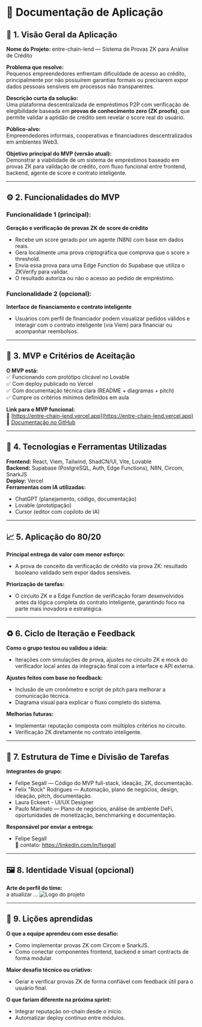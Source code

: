 # 📘 Documentação de Aplicação

## 🧭 1. Visão Geral da Aplicação

**Nome do Projeto:** entre-chain-lend — Sistema de Provas ZK para Análise de Crédito

**Problema que resolve:**  
Pequenos empreendedores enfrentam dificuldade de acesso ao crédito, principalmente por não possuírem garantias formais ou precisarem expor dados pessoais sensíveis em processos não transparentes.

**Descrição curta da solução:**  
Uma plataforma descentralizada de empréstimos P2P com verificação de elegibilidade baseada em **provas de conhecimento zero (ZK proofs)**, que permite validar a aptidão de crédito sem revelar o score real do usuário.

**Público-alvo:**  
Empreendedores informais, cooperativas e financiadores descentralizados em ambientes Web3.

**Objetivo principal do MVP (versão atual):**  
Demonstrar a viabilidade de um sistema de empréstimos baseado em provas ZK para validação de crédito, com fluxo funcional entre frontend, backend, agente de score e contrato inteligente.

---

## ⚙️ 2. Funcionalidades do MVP

### Funcionalidade 1 (principal):  
**Geração e verificação de provas ZK de score de crédito**  
- Recebe um score gerado por um agente (N8N) com base em dados reais.  
- Gera localmente uma prova criptográfica que comprova que o score ≥ threshold.  
- Envia essa prova para uma Edge Function do Supabase que utiliza o ZKVerify para validar.  
- O resultado autoriza ou não o acesso ao pedido de empréstimo.

### Funcionalidade 2 (opcional):  
**Interface de financiamento e contrato inteligente**  
- Usuários com perfil de financiador podem visualizar pedidos válidos e interagir com o contrato inteligente (via Viem) para financiar ou acompanhar reembolsos.

---

## 🧪 3. MVP e Critérios de Aceitação

**O MVP está:**  
✅ Funcionando com protótipo clicável no Lovable  
✅ Com deploy publicado no Vercel  
✅ Com documentação técnica clara (README + diagramas + pitch)  
✅ Cumpre os critérios mínimos definidos em aula  

**Link para o MVP funcional:**  
🔗 [https://entre-chain-lend.vercel.app](https://entre-chain-lend.vercel.app)  
📎 [Documentação no GitHub](https://github.com/username/entre-chain-lend)

---

## 🧰 4. Tecnologias e Ferramentas Utilizadas

**Frontend:** React, Viem, Tailwind, ShadCN/UI, Vite, Lovable  
**Backend:** Supabase (PostgreSQL, Auth, Edge Functions), N8N, Circom, SnarkJS  
**Deploy:** Vercel  
**Ferramentas com IA utilizadas:**  
- ChatGPT (planejamento, código, documentação)  
- Lovable (prototipação)  
- Cursor (editor com copiloto de IA)

---

## 📈 5. Aplicação do 80/20

**Principal entrega de valor com menor esforço:**  
- A prova de conceito da verificação de crédito via prova ZK: resultado booleano validado sem expor dados sensíveis.

**Priorização de tarefas:**  
- O circuito ZK e a Edge Function de verificação foram desenvolvidos antes da lógica completa do contrato inteligente, garantindo foco na parte mais inovadora e estratégica.

---

## ♻️ 6. Ciclo de Iteração e Feedback

**Como o grupo testou ou validou a ideia:**  
- Iterações com simulações de prova, ajustes no circuito ZK e mock do verificador local antes da integração final com a interface e API externa.

**Ajustes feitos com base no feedback:**  
- Inclusão de um cronômetro e script de pitch para melhorar a comunicação técnica.  
- Diagrama visual para explicar o fluxo completo do sistema.

**Melhorias futuras:**  
- Implementar reputação composta com múltiplos critérios no circuito.  
- Verificação ZK diretamente no contrato inteligente.

---

## 🧩 7. Estrutura de Time e Divisão de Tarefas

**Integrantes do grupo:**  
- Felipe Segall — Código do MVP full-stack, ideação, ZK, documentação.
- Felix \"Rock\" Rodrigues — Automação, plano de negócios, design, ideação, pitch, documentação.
- Laura Eckeert - UI/UX Designer
- Paulo Marinato — Plano de negócios, análise de ambiente DeFi, oportunidades de monetização, benchmarking e documentação.

**Responsável por enviar a entrega:**  
- Felipe Segall  
  📩 contato: https://linkedin.com/in/fsegall

---

## 🖼 8. Identidade Visual (opcional)

**Arte de perfil do time:**  
a atualizar ...
![Logo do projeto](https://entre-chain-lend.vercel.app/logo.svg)

---

## 🧠 9. Lições aprendidas

**O que a equipe aprendeu com esse desafio:**  
- Como implementar provas ZK com Circom e SnarkJS.  
- Como conectar componentes frontend, backend e smart contracts de forma modular.

**Maior desafio técnico ou criativo:**  
- Gerar e verificar provas ZK de forma confiável com feedback útil para o usuário final.

**O que fariam diferente na próxima sprint:**  
- Integrar reputação on-chain desde o início.  
- Automatizar deploy contínuo entre módulos.
